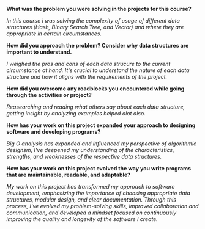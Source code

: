 **What was the problem you were solving in the projects for this course?**

_In this course i was solving the complexity of usage of different data structures (Hash, Binary Search Tree, and Vector) and where they are appropriate in certain circumstances._

**How did you approach the problem? Consider why data structures are important to understand.**

 _I weighed the pros and cons of each data strucure to the current circumstance at hand. It's crucial to understand the nature of each data structure and how it aligns with the requirements of the project._

**How did you overcome any roadblocks you encountered while going through the activities or project?**

_Reasearching and reading what others say about each data structure, getting insight by analyzing examples helped alot also._

**How has your work on this project expanded your approach to designing software and developing programs?**

_Big O analysis has expanded and influenced my perspective of algorithmic designsm, I've deepened my understanding of the characteristics, strengths, and weaknesses of the respective data structures._

**How has your work on this project evolved the way you write programs that are maintainable, readable, and adaptable?**

_My work on this project has transformed my approach to software development, emphasizing the importance of choosing appropriate data structures, modular design, and clear documentation. Through this process, I've evolved my problem-solving skills, improved collaboration and communication, and developed a mindset focused on continuously improving the quality and longevity of the software I create._ 

